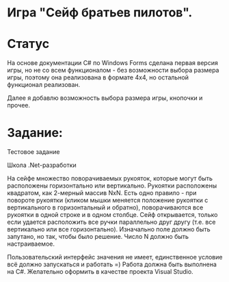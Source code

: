 # Игра "Сейф братьев пилотов".

# Статус 

На основе документации C# по Windows Forms сделана первая версия игры, но не со всем функционалом - без возможности выбора размера игры, поэтому она реализована в формате 4x4, но остальной функционал реализован. 

Далее я добавлю возможность выбора размера игры, кнопочки и прочее. 




# Задание: 

Тестовое задание

Школа .Net-разработки


На сейфе множество поворачиваемых рукояток, которые могут быть расположены горизонтально или вертикально. 
Рукоятки расположены квадратом, как 2-мерный массив NxN. 
Есть одно правило - при повороте рукоятки (кликом мышки меняется положение рукоятки с вертикального в горизонтальный и обратно), поворачиваются все рукоятки в одной строке и в одном столбце. 
Сейф открывается, только если удается расположить все ручки параллельно друг другу (т.е. все вертикально или все горизонтально). 
Изначально поле должно быть запутано, но так, чтобы было решение. 
Число N должно быть настраиваемое.

Пользовательский интерфейс значения не имеет, единственное условие всё должно запускаться и работать =)
Работа должна быть выполнена на C#.
Желательно оформить в качестве проекта Visual Studio.

